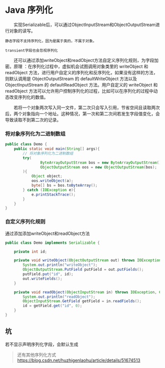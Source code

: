 # Java 序列化

　　实现Serializable后，可以通过ObjectInputStream和ObjectOutputStream进行对象的读写。

	静态字段不支持序列化，因为是属于类的，不属于对象。
	
	transient字段也会忽视序列化

　　还可以通过添加writeObject和readObject方法自定义序列化规则，为字段加密。原理 ：在序列化过程中，虚拟机会试图调用对象类里的 writeObject 和 readObject 方法，进行用户自定义的序列化和反序列化，如果没有这样的方法，则默认调用是 ObjectOutputStream 的 defaultWriteObject 方法以及 ObjectInputStream 的 defaultReadObject 方法。用户自定义的 writeObject 和 readObject 方法可以允许用户控制序列化的过程，比如可以在序列化的过程中动态改变序列化的数值。

　　若将一个对象两次写入同一文件，第二次只会写入引用，节省空间且读取两次后，两个对象指向一个地址。这种情况，第一次和第二次间若发生字段值变化，会导致读取不到第二次的记录。

### 将对象序列化为二进制数组

```java
public class Demo {
    public static void main(String[] args){
		// 将对象序列化为二进制数组
		try(
		        ByteArrayOutputStream bos = new ByteArrayOutputStream();
		        ObjectOutputStream oos = new ObjectOutputStream(bos);
		){
		    Object object;
		    oos.writeObject(a);
		    byte[] bs = bos.toByteArray();
		} catch (IOException e){
			e.printStackTrace();
		}
    }
}
```

### 自定义序列化规则

通过添加添加writeObject和readObject方法

```java
public class Demo implements Serializable {

	private int id;

	private void writeObject(ObjectOutputStream out) throws IOException {
		System.out.println("writeObject");
		ObjectOutputStream.PutField putField = out.putFields();
		putField.put("id", id);
		out.writeFields();
	}

	private void readObject(ObjectInputStream in) throws IOException, ClassNotFoundException {
		System.out.println("readObject");
		ObjectInputStream.GetField getField = in.readFields();
		id = getField.get("id", 0);
	}
}
```


## 坑

若不显示声明序列化字段，会默认生成


> 还有其他序列化方式
> https://blog.csdn.net/huzhigenlaohu/article/details/51674513